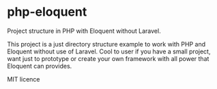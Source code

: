 # php-eloquent
Project structure in PHP with Eloquent without Laravel.

This project is a just directory structure example to work with PHP and Eloquent without use of Laravel.
Cool to user if you have a small project, want just to prototype or create your own framework with all power that Eloquent can provides.

MIT licence

